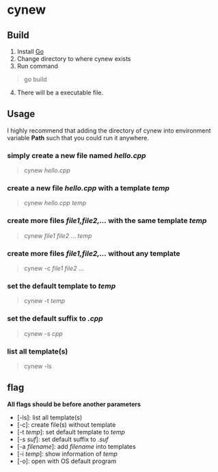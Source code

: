 # cynew

## Build

1. Install [Go](https://golang.org/)
2. Change directory to where cynew exists
3. Run command
> go build
4. There will be a executable file.

## Usage

I highly recommend that adding the directory of cynew into environment variable **Path** such that you could run it anywhere.

### simply create a new file named *hello.cpp*
> cynew *hello.cpp*

### create a new file *hello.cpp* with a template *temp*
> cynew *hello.cpp* *temp*

### create more files *file1,file2,...* with the same template *temp*
> cynew *file1* *file2* ... *temp*

### create more files *file1,file2,...* without any template
> cynew -c *file1* *file2* ...

### set the default template to *temp*
> cynew -t *temp*

### set the default suffix to *.cpp*
> cynew -s *cpp*

### list all template(s)
> cynew -ls

## flag

**All flags should be before another parameters**

- [-ls]: list all template(s)
- [-c]: create file(s) without template
- [-t *temp*]: set default template to *temp*
- [-s *suf*]: set default suffix to *.suf*
- [-a *filename*]: add *filename* into templates
- [-i *temp*]: show information of *temp*
- [-o]: open with OS default program